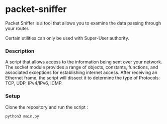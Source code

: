 # packet-sniffer
Packet Sniffer is a tool that allows you to examine the data passing through your router.

Certain utilities can only be used with Super-User authority.

### Description
A script that allows access to the information being sent over your network. The socket module provides a range of objects, constants, functions, and associated exceptions for establishing internet access. After receiving an Ethernet frame, the script will dissect it to determine the type of Protocols: TCP, UDP, IPv4/IPv6, ICMP.

### Setup
Clone the repository and run the script : 

`python3 main.py`
